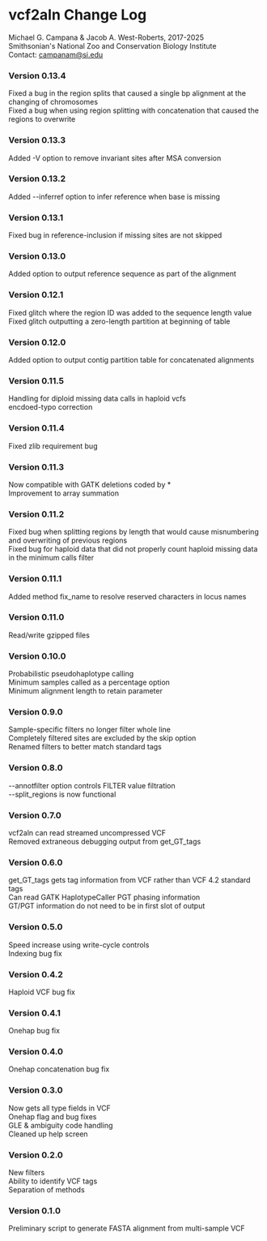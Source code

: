 # vcf2aln Change Log  
Michael G. Campana & Jacob A. West-Roberts, 2017-2025  
Smithsonian's National Zoo and Conservation Biology Institute  
Contact: campanam@si.edu  

### Version 0.13.4  
Fixed a bug in the region splits that caused a single bp alignment at the changing of chromosomes  
Fixed a bug when using region splitting with concatenation that caused the regions to overwrite  

### Version 0.13.3  
Added -V option to remove invariant sites after MSA conversion  

### Version 0.13.2  
Added --inferref option to infer reference when base is missing  

### Version 0.13.1  
Fixed bug in reference-inclusion if missing sites are not skipped  

### Version 0.13.0  
Added option to output reference sequence as part of the alignment  

### Version 0.12.1  
Fixed glitch where the region ID was added to the sequence length value  
Fixed glitch outputting a zero-length partition at beginning of table  

### Version 0.12.0  
Added option to output contig partition table for concatenated alignments  

### Version 0.11.5  
Handling for diploid missing data calls in haploid vcfs  
encdoed-typo correction  

### Version 0.11.4  
Fixed zlib requirement bug  

### Version 0.11.3  
Now compatible with GATK deletions coded by *  
Improvement to array summation  

### Version 0.11.2  
Fixed bug when splitting regions by length that would cause misnumbering and overwriting of previous regions  
Fixed bug for haploid data that did not properly count haploid missing data in the minimum calls filter  

### Version 0.11.1  
Added method fix_name to resolve reserved characters in locus names  

### Version 0.11.0  
Read/write gzipped files  

### Version 0.10.0  
Probabilistic pseudohaplotype calling  
Minimum samples called as a percentage option  
Minimum alignment length to retain parameter  

### Version 0.9.0  
Sample-specific filters no longer filter whole line  
Completely filtered sites are excluded by the skip option  
Renamed filters to better match standard tags  

### Version 0.8.0  
--annotfilter option controls FILTER value filtration  
--split_regions is now functional  

### Version 0.7.0  
vcf2aln can read streamed uncompressed VCF  
Removed extraneous debugging output from get_GT_tags  

### Version 0.6.0  
get_GT_tags gets tag information from VCF rather than VCF 4.2 standard tags  
Can read GATK HaplotypeCaller PGT phasing information  
GT/PGT information do not need to be in first slot of output   

### Version 0.5.0  
Speed increase using write-cycle controls  
Indexing bug fix  

### Version 0.4.2  
Haploid VCF bug fix  

### Version 0.4.1  
Onehap bug fix  

### Version 0.4.0  
Onehap concatenation bug fix  

### Version 0.3.0  
Now gets all type fields in VCF  
Onehap flag and bug fixes  
GLE & ambiguity code handling  
Cleaned up help screen  

### Version 0.2.0  
New filters  
Ability to identify VCF tags  
Separation of methods  

### Version 0.1.0  
Preliminary script to generate FASTA alignment from multi-sample VCF  

